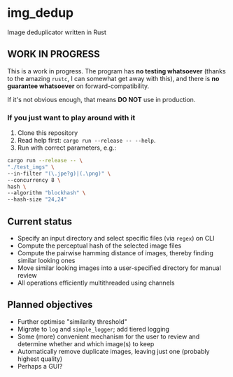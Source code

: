 # img_dedup
Image deduplicator written in Rust

## WORK IN PROGRESS
This is a work in progress. The program has **no testing whatsoever** (thanks to the amazing `rustc`, I can somewhat get away with this), and there is **no guarantee whatsoever** on forward-compatibility.

If it's not obvious enough, that means **DO NOT** use in production.

### If you just want to play around with it
1. Clone this repository
2. Read help first: `cargo run --release -- --help`.
3. Run with correct parameters, e.g.:
  ```bash
  cargo run --release -- \
  "./test_imgs" \
  --in-filter "(\.jpe?g)|(.\png)" \
  --concurrency 8 \
  hash \
  --algorithm "blockhash" \
  --hash-size "24,24"
  ```

## Current status
- Specify an input directory and select specific files (via `regex`) on CLI
- Compute the perceptual hash of the selected image files
- Compute the pairwise hamming distance of images, thereby finding similar looking ones
- Move similar looking images into a user-specified directory for manual review
- All operations efficiently multithreaded using channels

## Planned objectives
- Further optimise "similarity threshold"
- Migrate to `log` and `simple_logger`; add tiered logging
- Some (more) convenient mechanism for the user to review and determine whether and which image(s) to keep
- Automatically remove duplicate images, leaving just one (probably highest quality)
- Perhaps a GUI?

